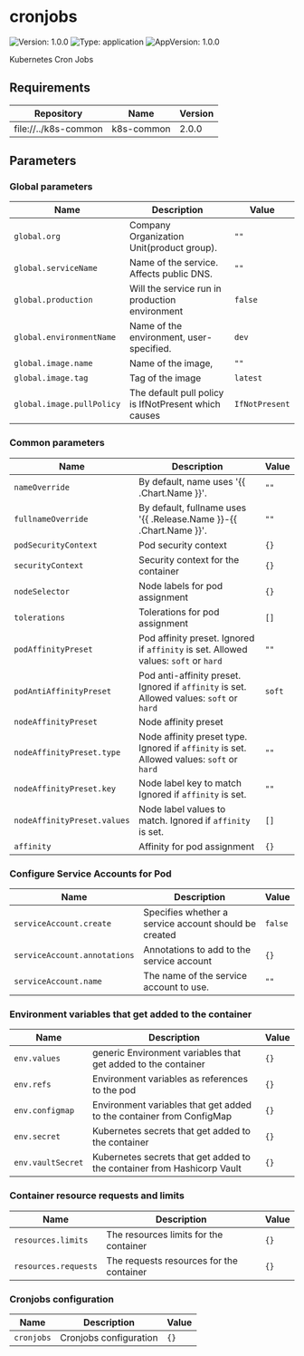 # cronjobs

![Version: 1.0.0](https://img.shields.io/badge/Version-1.0.0-informational?style=flat-square) ![Type: application](https://img.shields.io/badge/Type-application-informational?style=flat-square) ![AppVersion: 1.0.0](https://img.shields.io/badge/AppVersion-1.0.0-informational?style=flat-square)

Kubernetes Cron Jobs

## Requirements

| Repository | Name | Version |
|------------|------|---------|
| file://../k8s-common | k8s-common | 2.0.0   |

## Parameters

### Global parameters

| Name                      | Description                                          | Value          |
| ------------------------- | ---------------------------------------------------- | -------------- |
| `global.org`              | Company Organization Unit(product group).            | `""`           |
| `global.serviceName`      | Name of the service. Affects public DNS.             | `""`           |
| `global.production`       | Will the service run in production environment       | `false`        |
| `global.environmentName`  | Name of the environment, user-specified.             | `dev`          |
| `global.image.name`       | Name of the image,                                   | `""`           |
| `global.image.tag`        | Tag of the image                                     | `latest`       |
| `global.image.pullPolicy` | The default pull policy is IfNotPresent which causes | `IfNotPresent` |


### Common parameters

| Name                        | Description                                                                               | Value  |
| --------------------------- | ----------------------------------------------------------------------------------------- | ------ |
| `nameOverride`              | By default, name uses '{{ .Chart.Name }}'.                                                | `""`   |
| `fullnameOverride`          | By default, fullname uses '{{ .Release.Name }}-{{ .Chart.Name }}'.                        | `""`   |
| `podSecurityContext`        | Pod security context                                                                      | `{}`   |
| `securityContext`           | Security context for the container                                                        | `{}`   |
| `nodeSelector`              | Node labels for pod assignment                                                            | `{}`   |
| `tolerations`               | Tolerations for pod assignment                                                            | `[]`   |
| `podAffinityPreset`         | Pod affinity preset. Ignored if `affinity` is set. Allowed values: `soft` or `hard`       | `""`   |
| `podAntiAffinityPreset`     | Pod anti-affinity preset. Ignored if `affinity` is set. Allowed values: `soft` or `hard`  | `soft` |
| `nodeAffinityPreset`        | Node affinity preset                                                                      |        |
| `nodeAffinityPreset.type`   | Node affinity preset type. Ignored if `affinity` is set. Allowed values: `soft` or `hard` | `""`   |
| `nodeAffinityPreset.key`    | Node label key to match Ignored if `affinity` is set.                                     | `""`   |
| `nodeAffinityPreset.values` | Node label values to match. Ignored if `affinity` is set.                                 | `[]`   |
| `affinity`                  | Affinity for pod assignment                                                               | `{}`   |


### Configure Service Accounts for Pod

| Name                         | Description                                           | Value   |
| ---------------------------- | ----------------------------------------------------- | ------- |
| `serviceAccount.create`      | Specifies whether a service account should be created | `false` |
| `serviceAccount.annotations` | Annotations to add to the service account             | `{}`    |
| `serviceAccount.name`        | The name of the service account to use.               | `""`    |


### Environment variables that get added to the container

| Name              | Description                                                             | Value |
| ----------------- | ----------------------------------------------------------------------- | ----- |
| `env.values`      | generic Environment variables that get added to the container           | `{}`  |
| `env.refs`        | Environment variables as references to the pod                          | `{}`  |
| `env.configmap`   | Environment variables that get added to the container from ConfigMap    | `{}`  |
| `env.secret`      | Kubernetes secrets that get added to the container                      | `{}`  |
| `env.vaultSecret` | Kubernetes secrets that get added to the container from Hashicorp Vault | `{}`  |


### Container resource requests and limits

| Name                 | Description                              | Value |
| -------------------- | ---------------------------------------- | ----- |
| `resources.limits`   | The resources limits for the container   | `{}`  |
| `resources.requests` | The requests resources for the container | `{}`  |


### Cronjobs configuration

| Name       | Description            | Value |
| ---------- | ---------------------- | ----- |
| `cronjobs` | Cronjobs configuration | `{}`  |

